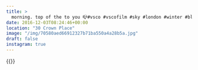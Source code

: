 ```yaml
---
title: >
  morning. top of the to you 📪#vsco #vscofilm #sky #london #winter #blue #colour #trees #silhouette
date: 2016-12-03T08:24:46+00:00
location: "30 Crown Place"
image: "/img/70580aed66912327b71ba550a4a28b5a.jpg"
draft: false
instagram: true
---
```


{{<photo src="/img/70580aed66912327b71ba550a4a28b5a.jpg">}}
